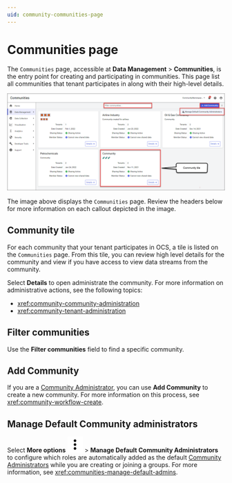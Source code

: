 ```yaml
---
uid: community-communities-page
---
```


# Communities page

<!-- TODO: draft content -->

The `Communities` page, accessible at **Data Management** > **Communities**, is the entry point for creating and participating in communities. This page list all communities that tenant participates in along with their high-level details. 

![Communities page](images/communities-page.png)

The image above displays the `Communities` page. Review the headers below for more information on each callout depicted in the image.

## Community tile

For each community that your tenant participates in OCS, a tile is listed on the `Communities` page. From this tile, you can review high level details for the community and view if you have access to view data streams from the community.

Select **Details** to open administrate the community. For more information on administrative actions, see the following topics:

- <xref:community-community-administration>
- <xref:community-tenant-administration>

## Filter communities

Use the **Filter communities** field to find a specific community.

## Add Community

If you are a [Community Administrator](xref:community-community-roles#community-administrators), you can use **Add Community** to create a new community. For more information on this process, see <xref:community-workflow-create>.

## Manage Default Community administrators

Select **More options** ![More options](../_icons/dots-vertical.svg) > **Manage Default Community Administrators** to configure which roles are automatically added as the default [Community Administrators](xref:community-community-roles#community-administrators) while you are creating or joining a groups. For more information, see <xref:communities-manage-default-admins>.
